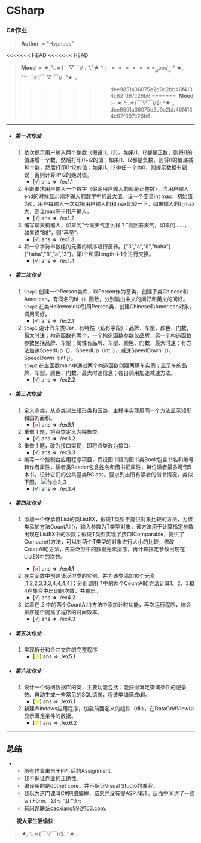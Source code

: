 # CSharp

### C#作业

>  __Author__ := "Hypnoes"

<<<<<<< HEAD
<<<<<<< HEAD
>  __Mood__ := *★,°*:.☆(￣▽￣)/$:*.°★* 。
=======
>  __Mood__ := *★,°*:.☆(￣▽￣)/$:*.°★* 。
>>>>>>> dee9851a36075e2d0c2bb46f4134c82f097c26b6
=======
>  __Mood__ := *★,°*:.☆(￣▽￣)/$:*.°★* 。
>>>>>>> dee9851a36075e2d0c2bb46f4134c82f097c26b6

* * *

* ##### 第一次作业
    1. 依次提示用户输入两个整数（假设i1、i2）。如果i1、i2都是正数，则将i1的值递增一个数，然后打印i1+i2的值；如果i1、i2都是负数，则将i1的值递减10个数，然后打印i1\*i2的值；如果i1、i2中任一个为0，则提示数据有错误；否则计算i1\*i2的绝对值。
        * [<span style="color: green">√</span>] ans => ./ex1.1
    1. 不断要求用户输入一个数字（假定用户输入的都是正整数），当用户输入end的时候显示刚才输入的数字中的最大值。设一个变量int max，初始值为0，用户每输入一次就把用户输入的和max比较一下，如果输入的比max大，则让max等于用户输入。
        * [<span style="color: green">√</span>] ans => ./ex1.2 
    1. 编写聊天机器人，如果问“今天天气怎么样？”则回答天气，如果问……，如果说“88”，则“再见”。
        * [<span style="color: green">√</span>] ans => ./ex1.3 
    1. 将一个字符串数组的元素的顺序进行反转。{"3","a","8","haha"}{"haha","8","a","3"}。第i个和第length-i-1个进行交换。
        * [<span style="color: green">√</span>] ans => ./ex1.4

* ##### 第二次作业
    1. `Step1` 创建一个Person类库，以Person作为基类，创建子类Chinese和American，有同名的hi（）函数，分别输出中文的问好和英文的问好。<br />
	`Step2` 在类Helloworld中引用Person类，创建Chinese和American对象，调用问好。
        * [<span style="color: green">√</span>] ans => ./ex2.1
    1. `Step1` 设计汽车类Car，有特性（私有字段）：品牌、车型、颜色、门数，最大时速；构造函数有两个，一个构造函数参数仅品牌，另一个构造函数参数包括品牌、车型；属性有品牌、车型、颜色、门数、最大时速；有方法加速SpeedUp（）、SpeedUp（int i），减速SpeedDown（）、SpeedDown（int j）。<br />
	`Step2` 在主函数main中通过两个构造函数创建两辆车实例；显示车的品牌、车型、颜色、门数、最大时速信息；各自调用加速减速方法。
        * [<span style="color: green">√</span>] ans => ./ex2.2

* ##### 第三次作业
    1. 定义点类，从点类派生矩形类和园类，主程序实现用同一个方法显示矩形和园的面积。
        * [<span style="color: red">×</span>] ans => ~~./ex3.1~~
    1. 重做 _1_ 题，将点类定义为抽象类。
        * [<span style="color: green">√</span>] ans => ./ex3.2
    1. 重做 _1_ 题，改为接口实现，即将点类改为接口。
        * [<span style="color: green">√</span>] ans => ./ex3.3
    1. 编写一个控制台应用程序项目，假设图书馆的图书类Book包含书名和编号和作者属性，读者类Reader包含姓名和借书证属性，每位读者最多可借5本书，设计它们的公共基类BClass。要求列出所有读者的借书情况，类似下图。
        ![作业3_3](http://23.105.194.199/res/zuoye3_3.jpg)
        * [<span style="color: green">√</span>] ans => ./ex3.4

* ##### 第四次作业
    1. 添加一个继承自List<T>的类ListEX<T>，假设T类型不提供对象比较的方法，为该类添加方法CountAll()，输入参数为T类型对象，该方法用于计算指定参数出现在ListEX<T>中的次数；假设T类型实现了接口IComparable，提供了Compare()方法，可以对两个T类型的对象进行大小的比较，修改CountAll()方法，先将泛型中的数据元素排序，再计算指定参数出现在ListEX<T>中的次数。
        * [<span style="color: red">×</span>] ans => ~~./ex4.1~~
    1. 在主函数中创建该泛型类的实例，并为该类添加10个元素[1,2,2,3,3,3,4,4,4,4]；分别调用 _1_ 中的两个CountAll()方法计算1、2、3和4在集合中出现的次数，并输出。
        * [<span style="color: green">√</span>] ans => ./ex4.2
    1. 试着在 _2_ 中的两个CountAll()方法中添加计时功能，再次运行程序，体会排序是否提高了程序的时间效率。
        * [<span style="color: green">√</span>] ans => ./ex4.3

* ##### 第五次作业
    1. 实现拆分和合并文件的完整程序
        * [<span style="color: yellow">●</span>] ans => ./ex5.1

* ##### 第六次作业
    1. 设计一个访问数据库的类，主要功能包括：能获得满足查询条件的记录数、自动生成一些常见的SQL语句，将该类编译成dll。
        * [<span style="color: yellow">●</span>] ans => ./ex6.1
    1. 新建Windows应用程序，加载前面定义的组件（dll），在DataGridView中显示满足条件的数据。
        * [<span style="color: yellow">●</span>] ans => ./ex6.2

 * * *

## 总结
*
    * 所有作业来自于PPT后的Assignment.
    * 我不保证作业的正确性。
    * 编译用的是dotnet core，并不保证Visual Studio的兼容。
    * 我以为这门课叫C#网络编程，结果并没有提ASP.NET。反而中间讲了一些winForm。Σ(っ °Д °;)っ
    * 有问题联系caoxiang99@163.com.

        __祝大家生活愉快__
 >*★,°*:.☆(￣▽￣)/$:*.°★* 。
